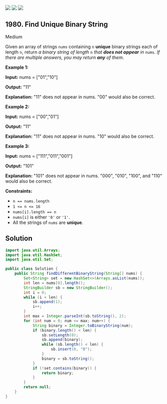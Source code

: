 [![](https://img.shields.io/github/stars/javadev/LeetCode-in-Java?label=Stars&style=flat-square)](https://github.com/javadev/LeetCode-in-Java)
[![](https://img.shields.io/github/forks/javadev/LeetCode-in-Java?label=Fork%20me%20on%20GitHub%20&style=flat-square)](https://github.com/javadev/LeetCode-in-Java/fork)
[![](https://img.shields.io/badge/-LeetCode%20in%20Kotlin-blue?style=flat-square)](https://github.com/javadev/LeetCode-in-Kotlin)

## 1980\. Find Unique Binary String

Medium

Given an array of strings `nums` containing `n` **unique** binary strings each of length `n`, return _a binary string of length_ `n` _that **does not appear** in_ `nums`_. If there are multiple answers, you may return **any** of them_.

**Example 1:**

**Input:** nums = ["01","10"]

**Output:** "11"

**Explanation:** "11" does not appear in nums. "00" would also be correct.

**Example 2:**

**Input:** nums = ["00","01"]

**Output:** "11"

**Explanation:** "11" does not appear in nums. "10" would also be correct.

**Example 3:**

**Input:** nums = ["111","011","001"]

**Output:** "101"

**Explanation:** "101" does not appear in nums. "000", "010", "100", and "110" would also be correct.

**Constraints:**

*   `n == nums.length`
*   `1 <= n <= 16`
*   `nums[i].length == n`
*   `nums[i]` is either `'0'` or `'1'`.
*   All the strings of `nums` are **unique**.

## Solution

```java
import java.util.Arrays;
import java.util.HashSet;
import java.util.Set;

public class Solution {
    public String findDifferentBinaryString(String[] nums) {
        Set<String> set = new HashSet<>(Arrays.asList(nums));
        int len = nums[0].length();
        StringBuilder sb = new StringBuilder();
        int i = 0;
        while (i < len) {
            sb.append(1);
            i++;
        }
        int max = Integer.parseInt(sb.toString(), 2);
        for (int num = 0; num <= max; num++) {
            String binary = Integer.toBinaryString(num);
            if (binary.length() < len) {
                sb.setLength(0);
                sb.append(binary);
                while (sb.length() < len) {
                    sb.insert(0, "0");
                }
                binary = sb.toString();
            }
            if (!set.contains(binary)) {
                return binary;
            }
        }
        return null;
    }
}
```